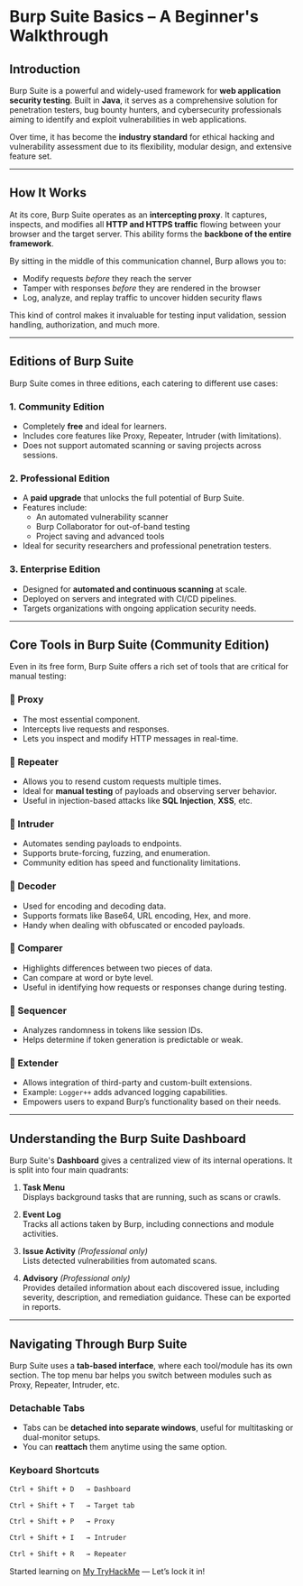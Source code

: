 # Burp Suite Basics – A Beginner's Walkthrough

## Introduction

Burp Suite is a powerful and widely-used framework for **web application security testing**. Built in **Java**, it serves as a comprehensive solution for penetration testers, bug bounty hunters, and cybersecurity professionals aiming to identify and exploit vulnerabilities in web applications.

Over time, it has become the **industry standard** for ethical hacking and vulnerability assessment due to its flexibility, modular design, and extensive feature set.

---

## How It Works

At its core, Burp Suite operates as an **intercepting proxy**. It captures, inspects, and modifies all **HTTP and HTTPS traffic** flowing between your browser and the target server. This ability forms the **backbone of the entire framework**.

By sitting in the middle of this communication channel, Burp allows you to:
- Modify requests *before* they reach the server
- Tamper with responses *before* they are rendered in the browser
- Log, analyze, and replay traffic to uncover hidden security flaws

This kind of control makes it invaluable for testing input validation, session handling, authorization, and much more.

---

## Editions of Burp Suite

Burp Suite comes in three editions, each catering to different use cases:

### 1. Community Edition
- Completely **free** and ideal for learners.
- Includes core features like Proxy, Repeater, Intruder (with limitations).
- Does not support automated scanning or saving projects across sessions.

### 2. Professional Edition
- A **paid upgrade** that unlocks the full potential of Burp Suite.
- Features include: 
  - An automated vulnerability scanner
  - Burp Collaborator for out-of-band testing
  - Project saving and advanced tools
- Ideal for security researchers and professional penetration testers.

### 3. Enterprise Edition
- Designed for **automated and continuous scanning** at scale.
- Deployed on servers and integrated with CI/CD pipelines.
- Targets organizations with ongoing application security needs.

---

## Core Tools in Burp Suite (Community Edition)

Even in its free form, Burp Suite offers a rich set of tools that are critical for manual testing:

### 🔹 Proxy
- The most essential component.
- Intercepts live requests and responses.
- Lets you inspect and modify HTTP messages in real-time.

### 🔹 Repeater
- Allows you to resend custom requests multiple times.
- Ideal for **manual testing** of payloads and observing server behavior.
- Useful in injection-based attacks like **SQL Injection**, **XSS**, etc.

### 🔹 Intruder
- Automates sending payloads to endpoints.
- Supports brute-forcing, fuzzing, and enumeration.
- Community edition has speed and functionality limitations.

### 🔹 Decoder
- Used for encoding and decoding data.
- Supports formats like Base64, URL encoding, Hex, and more.
- Handy when dealing with obfuscated or encoded payloads.

### 🔹 Comparer
- Highlights differences between two pieces of data.
- Can compare at word or byte level.
- Useful in identifying how requests or responses change during testing.

### 🔹 Sequencer
- Analyzes randomness in tokens like session IDs.
- Helps determine if token generation is predictable or weak.

### 🔹 Extender
- Allows integration of third-party and custom-built extensions.
- Example: `Logger++` adds advanced logging capabilities.
- Empowers users to expand Burp’s functionality based on their needs.

---

## Understanding the Burp Suite Dashboard

Burp Suite's **Dashboard** gives a centralized view of its internal operations. It is split into four main quadrants:

1. **Task Menu**  
   Displays background tasks that are running, such as scans or crawls.

2. **Event Log**  
   Tracks all actions taken by Burp, including connections and module activities.

3. **Issue Activity** *(Professional only)*  
   Lists detected vulnerabilities from automated scans.

4. **Advisory** *(Professional only)*  
   Provides detailed information about each discovered issue, including severity, description, and remediation guidance. These can be exported in reports.

---

## Navigating Through Burp Suite

Burp Suite uses a **tab-based interface**, where each tool/module has its own section. The top menu bar helps you switch between modules such as Proxy, Repeater, Intruder, etc.

### Detachable Tabs
- Tabs can be **detached into separate windows**, useful for multitasking or dual-monitor setups.
- You can **reattach** them anytime using the same option.

### Keyboard Shortcuts

```bash
Ctrl + Shift + D   → Dashboard
```
```bash
Ctrl + Shift + T   → Target tab
```
```bash  
Ctrl + Shift + P   → Proxy
```
```bash 
Ctrl + Shift + I   → Intruder
```
```bash  
Ctrl + Shift + R   → Repeater 
```

Started learning on [My TryHackMe](https://tryhackme.com/p/shreyagantayat03) — Let’s lock it in!
